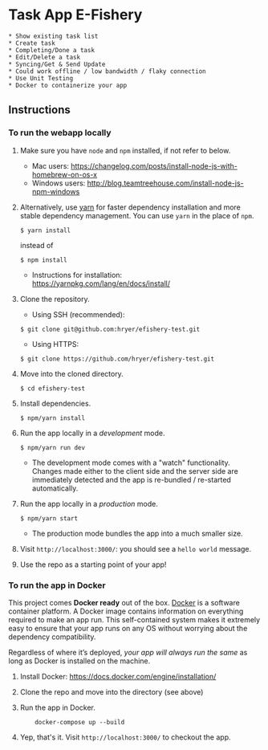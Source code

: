 # Task App E-Fishery
    * Show existing task list
	* Create task
	* Completing/Done a task
	* Edit/Delete a task
	* Syncing/Get & Send Update
	* Could work offline / low bandwidth / flaky connection
    * Use Unit Testing
	* Docker to containerize your app
## Instructions

### To run the webapp locally

1. Make sure you have `node` and `npm` installed, if not refer to below.
    - Mac users: https://changelog.com/posts/install-node-js-with-homebrew-on-os-x
    - Windows users: http://blog.teamtreehouse.com/install-node-js-npm-windows
    
2. Alternatively, use [yarn](https://yarnpkg.com/en/) for faster dependency installation
    and more stable dependency management. You can use `yarn` in the place of `npm`.
    ```
    $ yarn install
    ```
    instead of
    ```
    $ npm install
    ```
    - Instructions for installation: https://yarnpkg.com/lang/en/docs/install/
    
3. Clone the repository.
    - Using SSH (recommended):
    ```
    $ git clone git@github.com:hryer/efishery-test.git
    ```
    - Using HTTPS:
    ```
    $ git clone https://github.com/hryer/efishery-test.git
    ```
    
4. Move into the cloned directory.
    ```
    $ cd efishery-test
    ```

5. Install dependencies.
    ```
    $ npm/yarn install
    ```
    
6. Run the app locally in a _development_ mode.
    ```
    $ npm/yarn run dev
    ```
    - The development mode comes with a "watch" functionality. Changes made either
    to the client side and the server side are immediately detected and the app is
    re-bundled / re-started automatically.
    
7. Run the app locally in a _production_ mode.
    ```
    $ npm/yarn start
    ```
    - The production mode bundles the app into a much smaller size.
    
8. Visit `http://localhost:3000/`: you should see a `hello world` message.

9. Use the repo as a starting point of your app!


### To run the app in Docker

This project comes **Docker ready** out of the box. [Docker](https://www.docker.com/)
is a software container platform. A Docker image contains information on everything
required to make an app run. This self-contained system makes it extremely easy to
ensure that your app runs on any OS without worrying about the dependency compatibility.

Regardless of where it’s deployed, _your app will always run the same_ as long as
Docker is installed on the machine.

1. Install Docker: https://docs.docker.com/engine/installation/

2. Clone the repo and move into the directory (see above)

3. Run the app in Docker.
    ```
        docker-compose up --build
    ```
    
4. Yep, that's it. Visit `http://localhost:3000/` to checkout the app.

